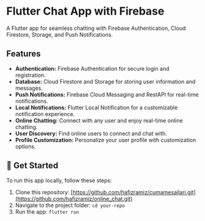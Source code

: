 # Flutter Chat App with Firebase

A Flutter app for seamless chatting with Firebase Authentication, Cloud Firestore, Storage, and Push Notifications.

## Features

- **Authentication:** Firebase Authentication for secure login and registration.
- **Database:** Cloud Firestore and Storage for storing user information and messages.
- **Push Notifications:** Firebase Cloud Messaging and RestAPI for real-time notifications.
- **Local Notifications:** Flutter Local Notification for a customizable notification experience.
- **Online Chatting:** Connect with any user and enjoy real-time online chatting.
- **User Discovery:** Find online users to connect and chat with.
- **Profile Customization:** Personalize your user profile with customization options.

## 🚀 Get Started

To run this app locally, follow these steps:

1. Clone this repository: [https://github.com/hafizramiz/cumamesajlari.git](https://github.com/hafizramiz/online_chat.git)
2. Navigate to the project folder:  `cd your-repo`
3. Run the app: `flutter run`



